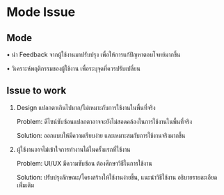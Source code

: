 # Mode Issue 
## Mode
 • นำ Feedback จากผู้ใช้งานมาปรับปรุง เพื่อให้การแก้ปัญหาตอบโจทย์มากขึ้น
 
 • วิเคราะห์พฤติกรรมของผู้ใช้งาน เพื่อระบุจุดที่ควรปรับเปลี่ยน

## Issue to work
 1. Design แปลกตาเกินไปมาก/ไม่เหมาะกับการใช้งานในพื้นที่จริง
    
    Problem: ดีไซน์ซับซ้อนแปลกตาอาจจะยังไม่สอดคล้องในการใช้งานในพื้นที่จริง
    
    Solution: ออกแบบให้มีความเรียบง่าย และเหมาะสมกับการใช้งานจริงมากขึ้น
    
 2. ผู้ใช้งานอาจไม่เข้าใจการทำงานได้ในครั้งแรกที่ใช้งาน
    
    Problem: UI/UX มีความซับซ้อน ต้องศึกษาวิธีในการใช้งาน

    Solution: ปรับปรุงลักษณะ/โครงสร้างให้ใช้งานง่ายขึ้น, แนะนำวิธีใช้งาน อธิบายรายละเอียดเพ่ิ่มเติม
    
